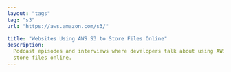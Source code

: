 ```yaml
---
layout: "tags"
tag: "s3"
url: "https://aws.amazon.com/s3/"

title: "Websites Using AWS S3 to Store Files Online"
description:
  Podcast episodes and interviews where developers talk about using AWS S3 to
  store files online.
---
```

